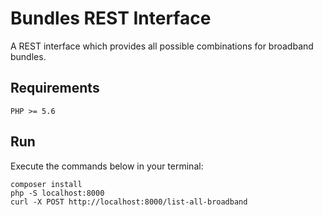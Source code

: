 # Bundles REST Interface

A REST interface which provides all possible combinations for broadband bundles.

## Requirements
```
PHP >= 5.6
```

## Run

Execute the commands below in your terminal:

```
composer install
php -S localhost:8000
curl -X POST http://localhost:8000/list-all-broadband
```